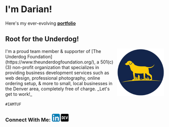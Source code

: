 # I'm Darian!

Here's my ever-evolving **[portfolio](https://www.dnocera.com/)**

## Root for the Underdog!
<img src="TUF_logo_circle_small.png" alt="TUF Logo" align="right" width=150>
I'm a proud team member & supporter of [The Underdog Foundation](https://www.theunderdogfoundation.org/), a 501(c)(3) non-profit organization that specializes in providing business development services such as web design, professional photography, online ordering setup, & more to small, local businesses in the Denver area, completely free of charge. _Let's get to work!_

`#IAMTUF`

### Connect With Me: [![linkedin](/linkedin.png)](https://www.linkedin.com/in/darian-nocera/) [![DEV](/dev.png)](https://dev.to/darnocer) 
